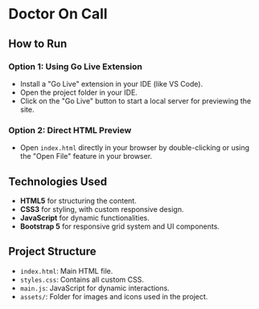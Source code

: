 # Doctor On Call

## How to Run

### Option 1: Using Go Live Extension
- Install a "Go Live" extension in your IDE (like VS Code).
- Open the project folder in your IDE.
- Click on the "Go Live" button to start a local server for previewing the site.

### Option 2: Direct HTML Preview
- Open `index.html` directly in your browser by double-clicking or using the "Open File" feature in your browser.


## Technologies Used

- **HTML5** for structuring the content.
- **CSS3** for styling, with custom responsive design.
- **JavaScript** for dynamic functionalities.
- **Bootstrap 5** for responsive grid system and UI components.

## Project Structure

- `index.html`: Main HTML file.
- `styles.css`: Contains all custom CSS.
- `main.js`: JavaScript for dynamic interactions.
- `assets/`: Folder for images and icons used in the project.
